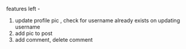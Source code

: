 features left - 
1. update profile pic , check for username already exists on updating username
2. add pic to post 
3. add comment,  delete comment 

